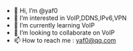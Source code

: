 - 👋 Hi, I’m @yaf0
- 👀 I’m interested in VoIP,DDNS,IPv6,VPN
- 🌱 I’m currently learning VoIP
- 💞️ I’m looking to collaborate on VoIP
- 📫 How to reach me : yaf0@qq.com

<!---
yaf0/yaf0 is a ✨ special ✨ repository because its `README.md` (this file) appears on your GitHub profile.
You can click the Preview link to take a look at your changes.
--->
